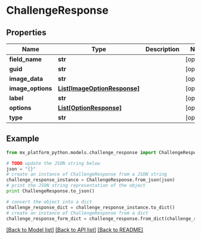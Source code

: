 # ChallengeResponse


## Properties
Name | Type | Description | Notes
------------ | ------------- | ------------- | -------------
**field_name** | **str** |  | [optional] 
**guid** | **str** |  | [optional] 
**image_data** | **str** |  | [optional] 
**image_options** | [**List[ImageOptionResponse]**](ImageOptionResponse.md) |  | [optional] 
**label** | **str** |  | [optional] 
**options** | [**List[OptionResponse]**](OptionResponse.md) |  | [optional] 
**type** | **str** |  | [optional] 

## Example

```python
from mx_platform_python.models.challenge_response import ChallengeResponse

# TODO update the JSON string below
json = "{}"
# create an instance of ChallengeResponse from a JSON string
challenge_response_instance = ChallengeResponse.from_json(json)
# print the JSON string representation of the object
print ChallengeResponse.to_json()

# convert the object into a dict
challenge_response_dict = challenge_response_instance.to_dict()
# create an instance of ChallengeResponse from a dict
challenge_response_form_dict = challenge_response.from_dict(challenge_response_dict)
```
[[Back to Model list]](../README.md#documentation-for-models) [[Back to API list]](../README.md#documentation-for-api-endpoints) [[Back to README]](../README.md)


